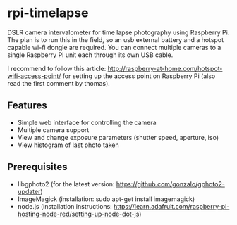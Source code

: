 rpi-timelapse
=============

DSLR camera intervalometer for time lapse photography using Raspberry Pi. The plan is to run this in the field, so an usb external battery and a hotspot capable wi-fi dongle are required. You can connect multiple cameras to a single Raspberry Pi unit each through its own USB cable.

I recommend to follow this article: http://raspberry-at-home.com/hotspot-wifi-access-point/ for setting up the access point on Raspberry Pi (also read the first comment by thomas).

Features
--------

- Simple web interface for controlling the camera
- Multiple camera support
- View and change exposure parameters (shutter speed, aperture, iso)
- View histogram of last photo taken

Prerequisites
-------------

- libgphoto2 (for the latest version: https://github.com/gonzalo/gphoto2-updater)
- ImageMagick (installation: sudo apt-get install imagemagick)
- node.js (installation instructions: https://learn.adafruit.com/raspberry-pi-hosting-node-red/setting-up-node-dot-js)
